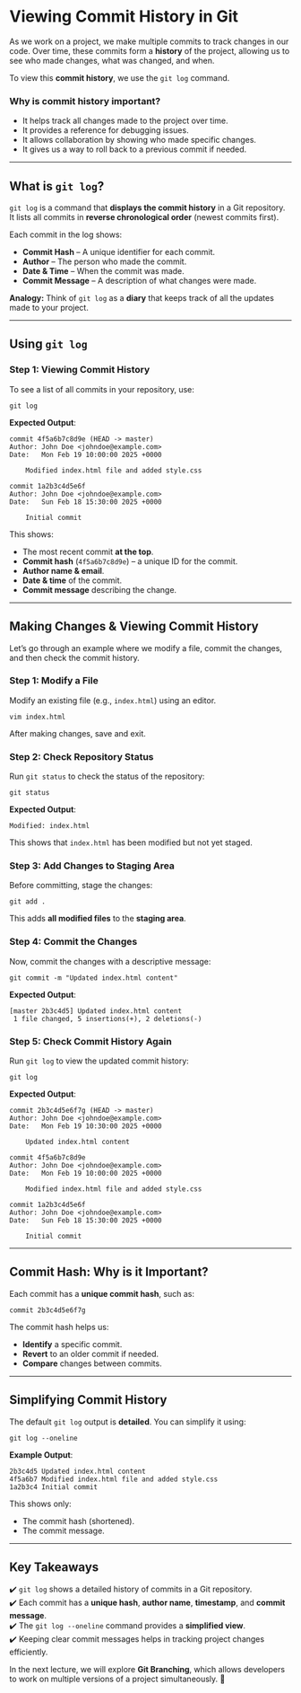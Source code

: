 # **Viewing Commit History in Git**

As we work on a project, we make multiple commits to track changes in our code. Over time, these commits form a **history** of the project, allowing us to see who made changes, what was changed, and when.

To view this **commit history**, we use the `git log` command.

### **Why is commit history important?**
- It helps track all changes made to the project over time.  
- It provides a reference for debugging issues.  
- It allows collaboration by showing who made specific changes.  
- It gives us a way to roll back to a previous commit if needed.

---

## **What is `git log`?**
`git log` is a command that **displays the commit history** in a Git repository. It lists all commits in **reverse chronological order** (newest commits first).

Each commit in the log shows:
- **Commit Hash** – A unique identifier for each commit.
- **Author** – The person who made the commit.
- **Date & Time** – When the commit was made.
- **Commit Message** – A description of what changes were made.

**Analogy:** Think of `git log` as a **diary** that keeps track of all the updates made to your project.

---

## **Using `git log`**
### **Step 1: Viewing Commit History**
To see a list of all commits in your repository, use:
```
git log
```
**Expected Output**:
```
commit 4f5a6b7c8d9e (HEAD -> master)
Author: John Doe <johndoe@example.com>
Date:   Mon Feb 19 10:00:00 2025 +0000

    Modified index.html file and added style.css

commit 1a2b3c4d5e6f
Author: John Doe <johndoe@example.com>
Date:   Sun Feb 18 15:30:00 2025 +0000

    Initial commit
```
This shows:
- The most recent commit **at the top**.
- **Commit hash** (`4f5a6b7c8d9e`) – a unique ID for the commit.
- **Author name & email**.
- **Date & time** of the commit.
- **Commit message** describing the change.

---

## **Making Changes & Viewing Commit History**
Let’s go through an example where we modify a file, commit the changes, and then check the commit history.

### **Step 1: Modify a File**
Modify an existing file (e.g., `index.html`) using an editor.
```
vim index.html
```
After making changes, save and exit.

### **Step 2: Check Repository Status**
Run `git status` to check the status of the repository:
```
git status
```
**Expected Output**:
```
Modified: index.html
```
This shows that `index.html` has been modified but not yet staged.

### **Step 3: Add Changes to Staging Area**
Before committing, stage the changes:
```
git add .
```
This adds **all modified files** to the **staging area**.

### **Step 4: Commit the Changes**
Now, commit the changes with a descriptive message:
```
git commit -m "Updated index.html content"
```
**Expected Output**:
```
[master 2b3c4d5] Updated index.html content
 1 file changed, 5 insertions(+), 2 deletions(-)
```

### **Step 5: Check Commit History Again**
Run `git log` to view the updated commit history:
```
git log
```
**Expected Output**:
```
commit 2b3c4d5e6f7g (HEAD -> master)
Author: John Doe <johndoe@example.com>
Date:   Mon Feb 19 10:30:00 2025 +0000

    Updated index.html content

commit 4f5a6b7c8d9e
Author: John Doe <johndoe@example.com>
Date:   Mon Feb 19 10:00:00 2025 +0000

    Modified index.html file and added style.css

commit 1a2b3c4d5e6f
Author: John Doe <johndoe@example.com>
Date:   Sun Feb 18 15:30:00 2025 +0000

    Initial commit
```
---

## **Commit Hash: Why is it Important?**
Each commit has a **unique commit hash**, such as:
```
commit 2b3c4d5e6f7g
```
The commit hash helps us:
- **Identify** a specific commit.
- **Revert** to an older commit if needed.
- **Compare** changes between commits.

---

## **Simplifying Commit History**
The default `git log` output is **detailed**. You can simplify it using:
```
git log --oneline
```
**Example Output**:
```
2b3c4d5 Updated index.html content
4f5a6b7 Modified index.html file and added style.css
1a2b3c4 Initial commit
```
This shows only:
- The commit hash (shortened).
- The commit message.

---

## **Key Takeaways**
✔️ `git log` shows a detailed history of commits in a Git repository.  
✔️ Each commit has a **unique hash**, **author name**, **timestamp**, and **commit message**.  
✔️ The `git log --oneline` command provides a **simplified view**.  
✔️ Keeping clear commit messages helps in tracking project changes efficiently.  

In the next lecture, we will explore **Git Branching**, which allows developers to work on multiple versions of a project simultaneously. 🚀
